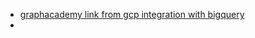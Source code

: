 - [graphacademy link from gcp integration with bigquery](https://graphacademy.neo4j.com/courses/neo4j-fundamentals/?ref=redirect)
- 